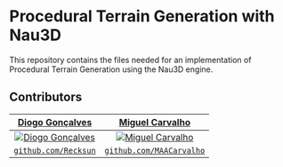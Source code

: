 # Procedural Terrain Generation with Nau3D

This repository contains the files needed for an implementation of Procedural Terrain Generation using the Nau3D engine.

## Contributors
| <a href="https://github.com/Recksun" target="_blank">**Diogo Gonçalves**</a> | <a href="https://github.com/account" target="_blank">**Miguel Carvalho**</a> |
| :---: |:---:|
| [![Diogo Gonçalves](https://avatars2.githubusercontent.com/u/33640150?s=400&v=4&s=200)](https://github.com/Recksun)    | [![Miguel Carvalho](https://avatars0.githubusercontent.com/u/25797331?s=460&v=4&s=200)](https://github.com/MAACarvalho) |
| <a href="https://github.com/Recksun" target="_blank">`github.com/Recksun`</a> | <a href="https://github.com/MAACarvalho" target="_blank">`github.com/MAACarvalho`</a> |


